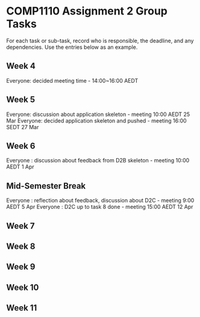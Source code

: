 # COMP1110 Assignment 2 Group Tasks

For each task or sub-task, record who is responsible, the deadline, and any dependencies.
Use the entries below as an example.

## Week 4

Everyone: decided meeting time - 14:00~16:00 AEDT

## Week 5

Everyone: discussion about application skeleton - meeting 10:00 AEDT 25 Mar
Everyone: decided application skeleton and pushed - meeting 16:00 SEDT 27 Mar

## Week 6

Everyone : discussion about feedback from D2B skeleton - meeting 10:00 AEDT 1 Apr

## Mid-Semester Break

Everyone : reflection about feedback, discussion about D2C - meeting 9:00 AEDT 5 Apr
Everyone : D2C up to task 8 done - meeting 15:00 AEDT 12 Apr

## Week 7

## Week 8

## Week 9

## Week 10

## Week 11
